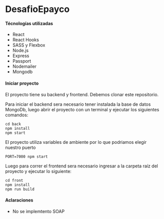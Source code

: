 # DesafioEpayco

#### Técnologías utilizadas
- React 
- React Hooks
- SASS y Flexbox
- Node.js
- Express
- Passport
- Nodemailer
- Mongodb

#### Iniciar proyecto
El proyecto tiene su backend y frontend. Debemos clonar este repositorio.

Para iniciar el backend sera necesario tener instalada la base de datos MongoDb, luego abrir el proyecto con un terminal y ejecutar los siguientes comandos:
```
cd back
npm install
npm start
```
El proyecto utiliza variables de ambiente por lo que podriamos elegir nuestro puerto
```
PORT=7000 npm start
```

Luego para correr el frontend sera necesario ingresar a la carpeta raíz del proyecto y ejecutar lo siguiente:
```
cd front
npm install
npm run build
```

#### Aclaraciones
- No se implemtento SOAP
